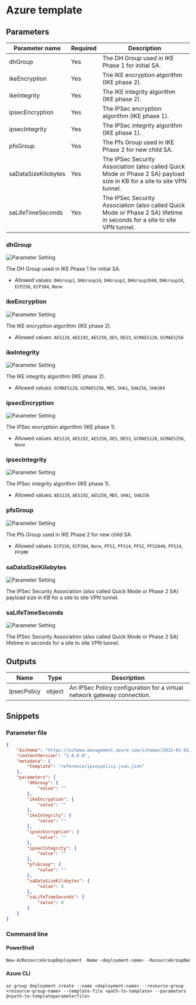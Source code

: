# Azure template

## Parameters

Parameter name | Required | Description
-------------- | -------- | -----------
dhGroup        | Yes      | The DH Group used in IKE Phase 1 for initial SA.
ikeEncryption  | Yes      | The IKE encryption algorithm (IKE phase 2).
ikeIntegrity   | Yes      | The IKE integrity algorithm (IKE phase 2).
ipsecEncryption | Yes      | The IPSec encryption algorithm (IKE phase 1).
ipsecIntegrity | Yes      | The IPSec integrity algorithm (IKE phase 1).
pfsGroup       | Yes      | The Pfs Group used in IKE Phase 2 for new child SA.
saDataSizeKilobytes | Yes      | The IPSec Security Association (also called Quick Mode or Phase 2 SA) payload size in KB for a site to site VPN tunnel.
saLifeTimeSeconds | Yes      | The IPSec Security Association (also called Quick Mode or Phase 2 SA) lifetime in seconds for a site to site VPN tunnel.

### dhGroup

![Parameter Setting](https://img.shields.io/badge/parameter-required-orange?style=flat-square)

The DH Group used in IKE Phase 1 for initial SA.

- Allowed values: `DHGroup1`, `DHGroup14`, `DHGroup2`, `DHGroup2048`, `DHGroup24`, `ECP256`, `ECP384`, `None`

### ikeEncryption

![Parameter Setting](https://img.shields.io/badge/parameter-required-orange?style=flat-square)

The IKE encryption algorithm (IKE phase 2).

- Allowed values: `AES128`, `AES192`, `AES256`, `DES`, `DES3`, `GCMAES128`, `GCMAES256`

### ikeIntegrity

![Parameter Setting](https://img.shields.io/badge/parameter-required-orange?style=flat-square)

The IKE integrity algorithm (IKE phase 2).

- Allowed values: `GCMAES128`, `GCMAES256`, `MD5`, `SHA1`, `SHA256`, `SHA384`

### ipsecEncryption

![Parameter Setting](https://img.shields.io/badge/parameter-required-orange?style=flat-square)

The IPSec encryption algorithm (IKE phase 1).

- Allowed values: `AES128`, `AES192`, `AES256`, `DES`, `DES3`, `GCMAES128`, `GCMAES256`, `None`

### ipsecIntegrity

![Parameter Setting](https://img.shields.io/badge/parameter-required-orange?style=flat-square)

The IPSec integrity algorithm (IKE phase 1).

- Allowed values: `AES128`, `AES192`, `AES256`, `MD5`, `SHA1`, `SHA256`

### pfsGroup

![Parameter Setting](https://img.shields.io/badge/parameter-required-orange?style=flat-square)

The Pfs Group used in IKE Phase 2 for new child SA.

- Allowed values: `ECP256`, `ECP384`, `None`, `PFS1`, `PFS14`, `PFS2`, `PFS2048`, `PFS24`, `PFSMM`

### saDataSizeKilobytes

![Parameter Setting](https://img.shields.io/badge/parameter-required-orange?style=flat-square)

The IPSec Security Association (also called Quick Mode or Phase 2 SA) payload size in KB for a site to site VPN tunnel.

### saLifeTimeSeconds

![Parameter Setting](https://img.shields.io/badge/parameter-required-orange?style=flat-square)

The IPSec Security Association (also called Quick Mode or Phase 2 SA) lifetime in seconds for a site to site VPN tunnel.

## Outputs

Name | Type | Description
---- | ---- | -----------
IpsecPolicy | object | An IPSec Policy configuration for a virtual network gateway connection.

## Snippets

### Parameter file

```json
{
    "$schema": "https://schema.management.azure.com/schemas/2015-01-01/deploymentParameters.json#",
    "contentVersion": "1.0.0.0",
    "metadata": {
        "template": "reference/ipsecpolicy.json.json"
    },
    "parameters": {
        "dhGroup": {
            "value": ""
        },
        "ikeEncryption": {
            "value": ""
        },
        "ikeIntegrity": {
            "value": ""
        },
        "ipsecEncryption": {
            "value": ""
        },
        "ipsecIntegrity": {
            "value": ""
        },
        "pfsGroup": {
            "value": ""
        },
        "saDataSizeKilobytes": {
            "value": 0
        },
        "saLifeTimeSeconds": {
            "value": 0
        }
    }
}
```

### Command line

#### PowerShell

```powershell
New-AzResourceGroupDeployment -Name <deployment-name> -ResourceGroupName <resource-group-name> -TemplateFile <path-to-template> -TemplateParameterFile <path-to-templateparameter>
```

#### Azure CLI

```text
az group deployment create --name <deployment-name> --resource-group <resource-group-name> --template-file <path-to-template> --parameters @<path-to-templateparameterfile>
```
